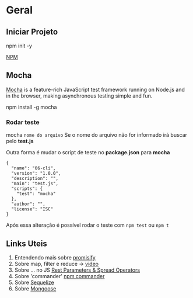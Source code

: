 # Geral

## Iniciar Projeto

npm init -y

[NPM](https://www.npmjs.com/)

## Mocha

[Mocha](https://mochajs.org/) is a feature-rich JavaScript test framework running on Node.js and in the browser, making asynchronous testing simple and fun.

npm install -g mocha

### Rodar teste

mocha `nome do arquivo`
Se o nome do arquivo não for informado irá buscar pelo **test.js**

Outra forma é mudar o script de teste no **package.json** para **mocha**

````JS
{
  "name": "06-cli",
  "version": "1.0.0",
  "description": "",
  "main": "test.js",
  "scripts": {
    "test": "mocha"
  },
  "author": "",
  "license": "ISC"
}
````

Após essa alteração é possível rodar o teste com `npm test` ou `npm t`

## Links Uteis

1. Entendendo mais sobre [promisify](https://nodejs.org/dist/latest-v8.x/docs/api/util.html)
2. Sobre map, filter e reduce -> [video](https://www.youtube.com/watch?v=D_MExaVe95w)
3. Sobre ... no JS [Rest Parameters & Spread Operators](https://dev.to/sagar/three-dots---in-javascript-26ci)
4. Sobre 'commander' [npm commander](https://www.npmjs.com/package/commander)
5. Sobre [Sequelize](https://sequelize.org/)
6. Sobre [Mongoose](https://mongoosejs.com/)